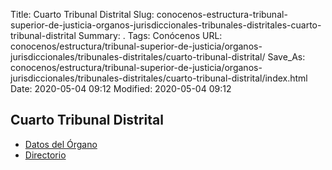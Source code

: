 Title: Cuarto Tribunal Distrital
Slug: conocenos-estructura-tribunal-superior-de-justicia-organos-jurisdiccionales-tribunales-distritales-cuarto-tribunal-distrital
Summary: .
Tags: Conócenos
URL: conocenos/estructura/tribunal-superior-de-justicia/organos-jurisdiccionales/tribunales-distritales/cuarto-tribunal-distrital/
Save_As: conocenos/estructura/tribunal-superior-de-justicia/organos-jurisdiccionales/tribunales-distritales/cuarto-tribunal-distrital/index.html
Date: 2020-05-04 09:12
Modified: 2020-05-04 09:12


## Cuarto Tribunal Distrital


* [Datos del Órgano](datos-del-órgano/)
* [Directorio](directorio/)




